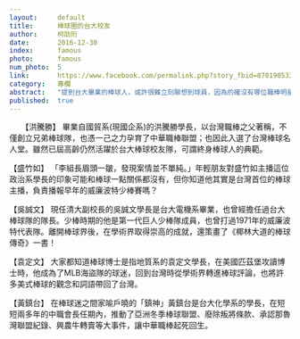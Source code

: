 ```yaml
---
layout:     default
title:      棒球圈的台大校友
author:     柯劭珩
date:       2016-12-30
index:      famous
photo:      famous
num_photo:  5
link:       https://www.facebook.com/permalink.php?story_fbid=870190533123065&id=815683195240466
category:   專欄
abstract:   "提到台大畢業的棒球人，或許很難立刻聯想到球員，因為的確沒有哪位職棒明星或教練是出自台大。然而，卻有一些台大的校友們，以其他的角色在台灣棒球界發光發熱、做出了卓越的貢獻。就在去年底，曾擔任過台大棒球隊隊長的清大副校長吳誠文教授，策劃編輯了《椰林大道的棒球傳奇》一書，裡面對台灣棒球圈中、來自台大的人物們都做了詳盡的介紹。小編將最著名的幾位整理如下，其他還有誰呢？這本書在學校總圖、台北市立圖書館都可以借閱，裡面有許多台大棒球人的故事，值得一讀。除了這些棒球圈的校友之外，也有一些其他領域的名人，在台大時期、甚至在自己的事業以外都熱愛著棒球，如五月天的怪獸就是這樣的例子。怪獸曾經效力過某一隻台大的系隊，大家猜猜是哪一隊呢？"
published:  true
---
```


　　【洪騰勝】
    畢業自國貿系(現國企系)的洪騰勝學長，以台灣職棒之父著稱，不僅創立兄弟棒球隊，也憑一己之力孕育了中華職棒聯盟；也因此入選了台灣棒球名人堂。雖然已屆高齡仍然活躍於台大棒球校友隊，可謂終身棒球人的典範。

   【盛竹如】
   「李組長眉頭一皺，發現案情並不單純。」年輕朋友對盛竹如主播這位政治系學長的印象可能和棒球一點關係都沒有，但你知道他其實是台灣首位的棒球主播，負責播報早年的威廉波特少棒賽嗎？

   【吳誠文】
    現任清大副校長的吳誠文學長是台大電機系畢業，也曾經擔任過台大棒球隊的隊長。少棒時期的他是第一代巨人少棒隊成員，也曾打過1971年的威廉波特代表隊。離開棒球界後，在學術界取得崇高的成就，還策畫了《椰林大道的棒球傳奇》一書！

   【袁定文】
   大家都知道棒球博士是指地質系的袁定文學長，在美國匹茲堡攻讀博士時，他成為了MLB海盜隊的球迷，回到台灣時從學術界轉進棒球評論，也將許多美式棒球的觀念和詞語帶回了台灣。

   【黃鎮台】
   在棒球迷之間家喻戶曉的「鎮神」黃鎮台是台大化學系的學長，在短短兩多年的中職會長任期內，推動了亞洲冬季棒球聯盟、廢除叛將條款、承認那魯灣聯盟紀錄、興農牛轉賣等大事件，讓中華職棒起死回生。
